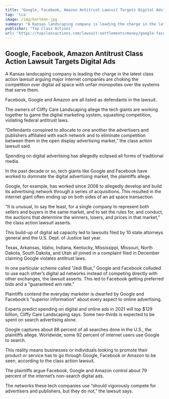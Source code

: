 ```yaml
---
title: "Google, Facebook, Amazon Antitrust Lawsuit Targets Digital Ads"
tag: 'tca'
image: /img/hartman.jpg
summary: "A Kansas landscaping company is leading the charge in the latest class action lawsuit arguing major internet companies are choking the competition over digital ad space with unfair monopolies over the systems that serve them. "
publisher: "Top Class Actions"
url: "https://topclassactions.com/lawsuit-settlements/money/google-facebook-amazon-antitrust-class-action-lawsuit-targets-digital-ads/"
---
```


## Google, Facebook, Amazon Antitrust Class Action Lawsuit Targets Digital Ads

A Kansas landscaping company is leading the charge in the latest class action lawsuit arguing major internet companies are choking the competition over digital ad space with unfair monopolies over the systems that serve them.

Facebook, Google and Amazon are all listed as defendants in the lawsuit.

The owners of Cliffy Care Landscaping allege the tech giants are working together to game the digital marketing system, squashing competition, violating federal antitrust laws.

“Defendants conspired to allocate to one another the advertisers and publishers affiliated with each network and to eliminate competition between them in the open display advertising market,” the class action lawsuit said.

Spending on digital advertising has allegedly eclipsed all forms of traditional media.  

In the past decade or so, tech giants like Google and Facebook have worked to dominate the digital advertising market, the plaintiffs allege.

Google, for example, has worked since 2008 to allegedly develop and build its advertising network through a series of acquisitions. This resulted in the internet giant often ending up on both sides of an ad space transaction.

“It is unusual, to say the least, for a single company to represent both sellers and buyers in the same market, and to set the rules for, and conduct, the auctions that determine the winners, losers, and prices in that market,” the class action lawsuit asserts.

This build-up of digital ad capacity led to lawsuits filed by 10 state attorneys general and the U.S. Dept. of Justice last year.

Texas, Arkansas, Idaho, Indiana, Kentucky, Mississippi, Missouri, North Dakota, South Dakota, and Utah all joined in a complaint filed in December claiming Google violates antitrust laws.

In one particular scheme called “Jedi Blue,” Google and Facebook colluded to use each other’s digital ad networks instead of competing directly with other exchanges, the lawsuit asserts. This led to Facebook getting preferred bids and a “guaranteed win rate.”

Plaintiffs contend the everyday marketer is dwarfed by Google and Facebook’s “superior information” about every aspect to online advertising.

Experts predict spending on digital and online ads in 2021 will top $129 billion, Cliffy Care Landscaping says. Some two-thirds is expected to be spent on search advertising alone.

Google captures about 88 percent of all searches done in the U.S., the plaintiffs allege. Worldwide, some 92 percent of internet users use Google to search.

This reality means businesses or individuals looking to promote their product or service has to go through Google, Facebook or Amazon to be seen, according to the class action lawsuit.

The plaintiffs argue Facebook, Google and Amazon control about 79 percent of the internet’s non-search digital ads.

The networks these tech companies use “should vigorously compete for advertisers and publishers, but they do not,” the lawsuit says.
